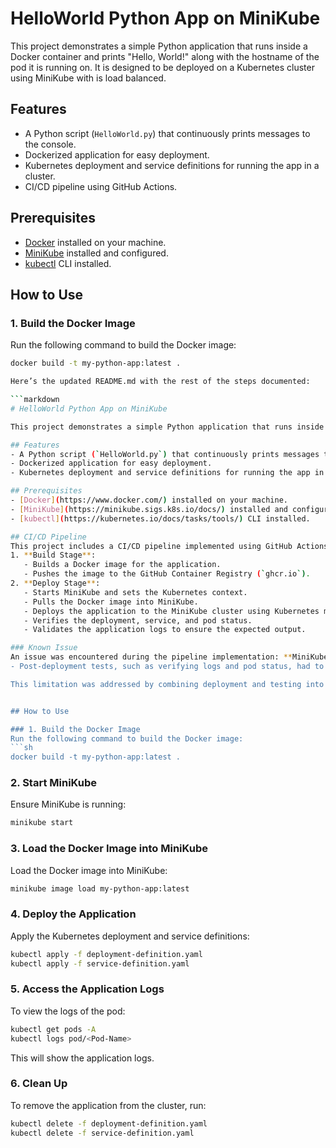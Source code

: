 # HelloWorld Python App on MiniKube

This project demonstrates a simple Python application that runs inside a Docker container and prints "Hello, World!" along with the hostname of the pod it is running on. It is designed to be deployed on a Kubernetes cluster using MiniKube with is load balanced.

## Features
- A Python script (`HelloWorld.py`) that continuously prints messages to the console.
- Dockerized application for easy deployment.
- Kubernetes deployment and service definitions for running the app in a cluster.
- CI/CD pipeline using GitHub Actions.

## Prerequisites
- [Docker](https://www.docker.com/) installed on your machine.
- [MiniKube](https://minikube.sigs.k8s.io/docs/) installed and configured.
- [kubectl](https://kubernetes.io/docs/tasks/tools/) CLI installed.

## How to Use

### 1. Build the Docker Image
Run the following command to build the Docker image:
```sh
docker build -t my-python-app:latest .

Here’s the updated README.md with the rest of the steps documented:

```markdown
# HelloWorld Python App on MiniKube

This project demonstrates a simple Python application that runs inside a Docker container and prints "Hello, World!" along with the hostname of the pod it is running on. It is designed to be deployed on a Kubernetes cluster using MiniKube with is load balanced.

## Features
- A Python script (`HelloWorld.py`) that continuously prints messages to the console.
- Dockerized application for easy deployment.
- Kubernetes deployment and service definitions for running the app in a cluster.

## Prerequisites
- [Docker](https://www.docker.com/) installed on your machine.
- [MiniKube](https://minikube.sigs.k8s.io/docs/) installed and configured.
- [kubectl](https://kubernetes.io/docs/tasks/tools/) CLI installed.

## CI/CD Pipeline
This project includes a CI/CD pipeline implemented using GitHub Actions. The pipeline automates the following steps:
1. **Build Stage**:
   - Builds a Docker image for the application.
   - Pushes the image to the GitHub Container Registry (`ghcr.io`).
2. **Deploy Stage**:
   - Starts MiniKube and sets the Kubernetes context.
   - Pulls the Docker image into MiniKube.
   - Deploys the application to the MiniKube cluster using Kubernetes manifests.
   - Verifies the deployment, service, and pod status.
   - Validates the application logs to ensure the expected output.

### Known Issue
An issue was encountered during the pipeline implementation: **MiniKube does not persist across stages in GitHub Actions**. This means that MiniKube's state is reset between the `build` and `deploy` stages. As a result:
- Post-deployment tests, such as verifying logs and pod status, had to be integrated into the `deploy` stage instead of being run as a separate `test` stage.

This limitation was addressed by combining deployment and testing into a single stage, ensuring the pipeline remains functional.


## How to Use

### 1. Build the Docker Image
Run the following command to build the Docker image:
```sh
docker build -t my-python-app:latest .
```

### 2. Start MiniKube
Ensure MiniKube is running:
```sh
minikube start
```

### 3. Load the Docker Image into MiniKube
Load the Docker image into MiniKube:
```sh
minikube image load my-python-app:latest
```

### 4. Deploy the Application
Apply the Kubernetes deployment and service definitions:
```sh
kubectl apply -f deployment-definition.yaml
kubectl apply -f service-definition.yaml
```

### 5. Access the Application Logs
To view the logs of the pod:
```sh
kubectl get pods -A
kubectl logs pod/<Pod-Name>
```
This will show the application logs.

### 6. Clean Up
To remove the application from the cluster, run:
```sh
kubectl delete -f deployment-definition.yaml
kubectl delete -f service-definition.yaml
```
